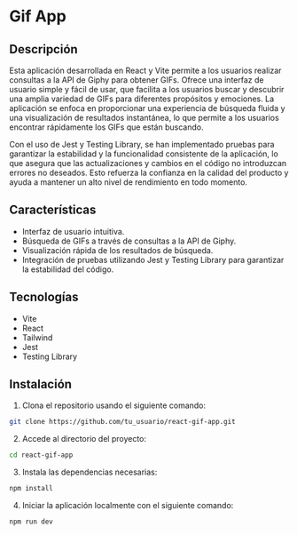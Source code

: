 # Gif App


## Descripción

Esta aplicación desarrollada en React y Vite permite a los usuarios realizar consultas a la API de Giphy para obtener GIFs. Ofrece una interfaz de usuario simple y fácil de usar, que facilita a los usuarios buscar y descubrir una amplia variedad de GIFs para diferentes propósitos y emociones. La aplicación se enfoca en proporcionar una experiencia de búsqueda fluida y una visualización de resultados instantánea, lo que permite a los usuarios encontrar rápidamente los GIFs que están buscando.

Con el uso de Jest y Testing Library, se han implementado pruebas para garantizar la estabilidad y la funcionalidad consistente de la aplicación, lo que asegura que las actualizaciones y cambios en el código no introduzcan errores no deseados. Esto refuerza la confianza en la calidad del producto y ayuda a mantener un alto nivel de rendimiento en todo momento.

## Características

- Interfaz de usuario intuitiva.
- Búsqueda de GIFs a través de consultas a la API de Giphy.
- Visualización rápida de los resultados de búsqueda.
- Integración de pruebas utilizando Jest y Testing Library para garantizar la estabilidad del código.

## Tecnologías

- Vite
- React
- Tailwind
- Jest
- Testing Library

## Instalación

1. Clona el repositorio usando el siguiente comando:

```bash
git clone https://github.com/tu_usuario/react-gif-app.git
```
2. Accede al directorio del proyecto:

```bash
cd react-gif-app
```
3. Instala las dependencias necesarias:

```bash
npm install
```
4. Iniciar la aplicación localmente con el siguiente comando:

```bash
npm run dev
```
